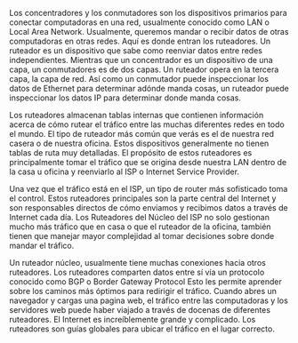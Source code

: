 Los concentradores y los conmutadores son los dispositivos primarios para conectar computadoras en una red, usualmente conocido como LAN o Local Area Network. Usualmente, queremos mandar o recibir datos de otras computadoras en otras redes. Aquí es donde entran los ruteadores. Un ruteador es un dispositivo que sabe como reenviar datos entre redes independientes. Mientras que un concentrador es un dispositivo de una capa, un conmutadores es de dos capas. Un ruteador opera en la tercera capa, la capa de red. Así como un conmutador puede inspeccionar los datos de Ethernet para determinar adónde manda cosas, un ruteador puede inspeccionar los datos IP para determinar donde manda cosas.

Los ruteadores almacenan tablas internas que contienen información acerca de cómo rutear el tráfico entre las muchas diferentes redes en todo el mundo. El tipo de ruteador más común que verás es el de nuestra red casera o de nuestra oficina. Estos dispositivos generalmente no tienen tablas de ruta muy detalladas. El propósito de estos ruteadores es principalmente tomar el tráfico que se origina desde nuestra LAN dentro de la casa u oficina y reenviarlo al ISP o Internet Service Provider.

Una vez que el tráfico está en el ISP, un tipo de router más sofisticado toma el control. Estos ruteadores principales son la parte central del Internet y son responsables directos de cómo enviamos y recibimos datos a través de Internet cada día. Los Ruteadores del Núcleo del ISP no solo gestionan mucho más tráfico que en casa o que el ruteador de la oficina, también tienen que manejar mayor complejidad al tomar decisiones sobre donde mandar el tráfico.

Un ruteador núcleo, usualmente tiene muchas conexiones hacia otros ruteadores. Los ruteadores comparten datos entre sí vía un protocolo conocido como BGP o Border Gateway Protocol Esto les permite aprender sobre los caminos más óptimos para redirigir el tráfico. Cuando abres un navegador y cargas una pagina web, el tráfico entre las computadoras y los servidores web puede haber viajado a través de docenas de diferentes ruteadores. El Internet es increíblemente grande y complicado. Los ruteadores son guías globales para ubicar el tráfico en el lugar correcto.

